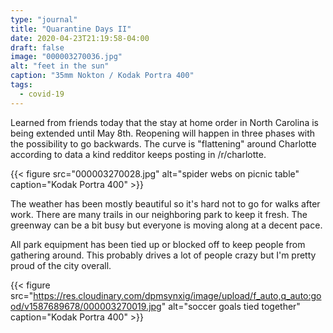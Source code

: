 ```yaml
---
type: "journal"
title: "Quarantine Days II"
date: 2020-04-23T21:19:58-04:00
draft: false
image: "000003270036.jpg"
alt: "feet in the sun"
caption: "35mm Nokton / Kodak Portra 400"
tags:
  - covid-19
---
```


Learned from friends today that the stay at home order in North Carolina is being extended until May 8th. Reopening will happen in three phases with the possibility to go backwards. The curve is "flattening" around Charlotte according to data a kind redditor keeps posting in /r/charlotte.

{{< figure src="000003270028.jpg" alt="spider webs on picnic table" caption="Kodak Portra 400" >}}

The weather has been mostly beautiful so it's hard not to go for walks after work. There are many trails in our neighboring park to keep it fresh. The greenway can be a bit busy but everyone is moving along at a decent pace.

All park equipment has been tied up or blocked off to keep people from gathering around. This probably drives a lot of people crazy but I'm pretty proud of the city overall.

{{< figure src="https://res.cloudinary.com/dpmsynxig/image/upload/f_auto,q_auto:good/v1587689678/000003270019.jpg" alt="soccer goals tied together" caption="Kodak Portra 400" >}}
